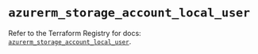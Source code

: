 # `azurerm_storage_account_local_user`

Refer to the Terraform Registry for docs: [`azurerm_storage_account_local_user`](https://registry.terraform.io/providers/hashicorp/azurerm/4.41.0/docs/resources/storage_account_local_user).
